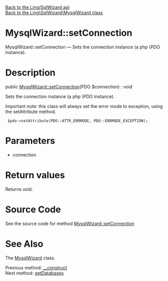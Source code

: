 [Back to the Ling/SqlWizard api](https://github.com/lingtalfi/SqlWizard/blob/master/doc/api/Ling/SqlWizard.md)<br>
[Back to the Ling\SqlWizard\MysqlWizard class](https://github.com/lingtalfi/SqlWizard/blob/master/doc/api/Ling/SqlWizard/MysqlWizard.md)


MysqlWizard::setConnection
================



MysqlWizard::setConnection — Sets the connection instance (a php \PDO instance).




Description
================


public [MysqlWizard::setConnection](https://github.com/lingtalfi/SqlWizard/blob/master/doc/api/Ling/SqlWizard/MysqlWizard/setConnection.md)(PDO $connection) : void




Sets the connection instance (a php \PDO instance).

Important note: this class will always set the error mode to exception,
using the setAttribute method.



     $pdo->setAttribute(PDO::ATTR_ERRMODE, PDO::ERRMODE_EXCEPTION);




Parameters
================


- connection

    


Return values
================

Returns void.








Source Code
===========
See the source code for method [MysqlWizard::setConnection](https://github.com/lingtalfi/SqlWizard/blob/master/MysqlWizard.php#L115-L119)


See Also
================

The [MysqlWizard](https://github.com/lingtalfi/SqlWizard/blob/master/doc/api/Ling/SqlWizard/MysqlWizard.md) class.

Previous method: [__construct](https://github.com/lingtalfi/SqlWizard/blob/master/doc/api/Ling/SqlWizard/MysqlWizard/__construct.md)<br>Next method: [getDatabases](https://github.com/lingtalfi/SqlWizard/blob/master/doc/api/Ling/SqlWizard/MysqlWizard/getDatabases.md)<br>

